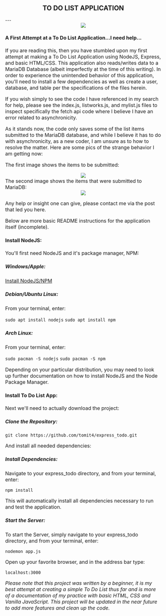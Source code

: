 <h2 style="text-align:center">TO DO LIST APPLICATION</h2>
---
<center><image src="./do_thing_01.jpg"></center>

<font size = "3">

#### A First Attempt at a To Do List Application...I need help...
If you are reading this, then you have stumbled upon my first attempt at making a To Do List Application using NodeJS, Express, and basic HTML/CSS.  This application also reads/writes data to a MariaDB Database (albeit imperfectly at the time of this writing).  In order to experience the unintended behavior of this application, you'll need to install a few dependencies as well as create a user, database, and table per the specifications of the files herein.

If you wish simply to see the code I have referenced in my search for help, please see the index.js, listworks.js, and mylist.js files to inspect specifically the fetch api code where I believe I have an error related to asynchronicity.

As it stands now, the code only saves some of the list items submitted to the MariaDB database, and while I believe it has to do with asynchronicity, as a new coder, I am unsure as to how to resolve the matter.  Here are some pics of the strange behavior I am getting now:

The first image shows the items to be submitted:
<center><image src="./maria_error01.jpg"></center>
The second image shows the items that were submitted to MariaDB:
<center><image src="./maria_error02.jpg"></center>

Any help or insight one can give, please contact me via the post that led you here.

Below are more basic README instructions for the application itself (incomplete).

#### Install NodeJS:
You'll first need NodeJS and it's package manager, NPM:

##### Windows/Apple:

[Install NodeJS/NPM](https://nodejs.org/en/download/)

##### Debian/Ubuntu Linux:

From your terminal, enter:

```sudo apt install nodejs```
```sudo apt install npm```

##### Arch Linux:

From your terminal, enter:

```sudo pacman -S nodejs```
```sudo pacman -S npm```

Depending on your particular distribution, you may need to look up further documentation on how to install NodeJS and the Node Package Manager.

#### Install To Do List App:

Next we'll need to actually download the project:

##### Clone the Repository:

```git clone https://github.com/tomit4/express_todo.git```

And install all needed dependencies:

##### Install Dependencies:

Navigate to your express_todo directory, and from your terminal, enter:

```npm install```

This will automatically install all dependencies necessary to run and test the application.

##### Start the Server:

To start the Server, simply navigate to your express_todo directory, and from your terminal, enter:

```nodemon app.js```

Open up your favorite browser, and in the address bar type:

```localhost:3000```

<font size="3">

*Please note that this project was written by a beginner, it is my best attempt at creating a simple To Do List thus far and is more of a documentation of my practice with basic HTML, CSS and Vanilla JavaScript.  This project will be updated in the near future to add more features and clean up the code.*